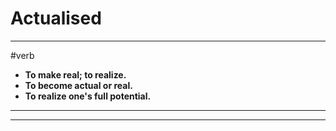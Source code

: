 # Actualised
---
#verb
- **To make real; to realize.**
- **To become actual or real.**
- **To realize one's full potential.**
---
---
